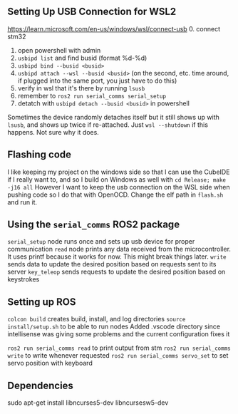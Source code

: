 ## Setting Up USB Connection for WSL2
https://learn.microsoft.com/en-us/windows/wsl/connect-usb
0. connect stm32
1. open powershell with admin
2. `usbipd list` and find busid (format %d-%d)
3. `usbipd bind --busid <busid>`
4. `usbipd attach --wsl --busid <busid>` (on the second, etc. time around, if plugged into the same port, you just have to do this)
5. verify in wsl that it's there by running `lsusb`
6. remember to  `ros2 run serial_comms serial_setup`
7. detatch with `usbipd detach --busid <busid>` in powershell

Sometimes the device randomly detaches itself but it still shows up with `lsusb`, and shows up twice if re-attached. Just `wsl --shutdown` if this happens. Not sure why it does.

## Flashing code
I like keeping my project on the windows side so that I can use the CubeIDE if I really want to, and so I build on Windows as well with `cd Release; make -j16 all`
However I want to keep the usb connection on the WSL side when pushing code so I do that with OpenOCD. Change the elf path in `flash.sh` and run it.

## Using the `serial_comms` ROS2 package
`serial_setup` node runs once and sets up usb device for proper communication
`read` node prints any data received from the microcontroller. It uses printf because it works for now. This might break things later.
`write` sends data to update the desired position based on requests sent to its server
`key_teleop` sends requests to update the desired position based on keystrokes

## Setting up ROS
`colcon build` creates build, install, and log directories
`source install/setup.sh` to be able to run nodes
Added .vscode directory since intellisense was giving some problems and the current configuration fixes it

`ros2 run serial_comms read` to print output from stm
`ros2 run serial_comms write` to write whenever requested
`ros2 run serial_comms servo_set` to set servo position with keyboard

## Dependencies
sudo apt-get install libncurses5-dev libncursesw5-dev